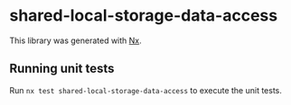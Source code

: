 # shared-local-storage-data-access

This library was generated with [Nx](https://nx.dev).

## Running unit tests

Run `nx test shared-local-storage-data-access` to execute the unit tests.
